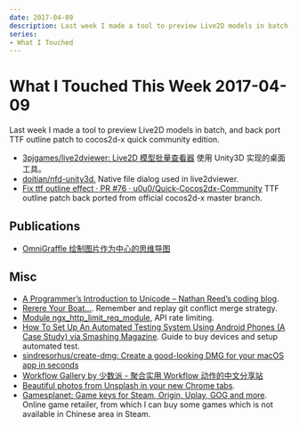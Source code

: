 ```yaml
---
date: 2017-04-09
description: Last week I made a tool to preview Live2D models in batch, and back port TTF outline patch to cocos2d-x quick community edition.
series:
- What I Touched
---
```


# What I Touched This Week 2017-04-09


Last week I made a tool to preview Live2D models in batch, and back port TTF outline patch to cocos2d-x quick community edition.

- [3pjgames/live2dviewer: Live2D 模型批量查看器][1] 使用 Unity3D 实现的桌面工具。
- [doitian/nfd-unity3d.][2] Native file dialog used in live2dviewer.
- [Fix ttf outline effect · PR #76 · u0u0/Quick-Cocos2dx-Community][3] TTF outline patch back ported from official cocos2d-x master branch.

<!--more-->

## Publications

- [OmniGraffle 绘制图片作为中心的思维导图][4]

## Misc

- [A Programmer’s Introduction to Unicode – Nathan Reed’s coding blog][5].
- [Rerere Your Boat…][6]. Remember and replay git conflict merge strategy.
- [Module ngx\_http\_limit\_req\_module][7], API rate limiting.
- [How To Set Up An Automated Testing System Using Android Phones (A Case Study) via Smashing Magazine][8]. Guide to buy devices and setup automated test.
- [sindresorhus/create-dmg: Create a good-looking DMG for your macOS app in seconds][9]
- [Workflow Gallery by 少数派 - 聚合实用 Workflow 动作的中文分享站][10]
- [Beautiful photos from Unsplash in your new Chrome tabs][11].
- [Gamesplanet: Game keys for Steam, Origin, Uplay, GOG and more][12]. Online game retailer, from which I can buy some games which is not available in Chinese area in Steam.

[1]: https://github.com/3pjgames/live2dviewer
[2]: https://github.com/doitian/nfd-unity3d
[3]: https://github.com/u0u0/Quick-Cocos2dx-Community/pull/76
[4]: ia-writer://open?path=/Locations/_Publish/§%20Blog/Posts/Posts%20-%202017/1704%20-%20Mindmap%20With%20Image%20As%20Center%20Topic/♯%20Mindmap%20With%20Image%20As%20Center%20Topic%20-%20Chinese.md
[5]: https://t.co/FHNUOVHc7C
[6]: https://git-scm.com/blog/2010/03/08/rerere.html
[7]: http://nginx.org/en/docs/http/ngx_http_limit_req_module.html
[8]: https://www.smashingmagazine.com/2017/04/automated-testing-system-android-phones/
[9]: https://github.com/sindresorhus/create-dmg
[10]: http://workflow.sspai.com/#/main/workflow
[11]: https://t.co/pUDwfCpyKy
[12]: https://uk.gamesplanet.com/
